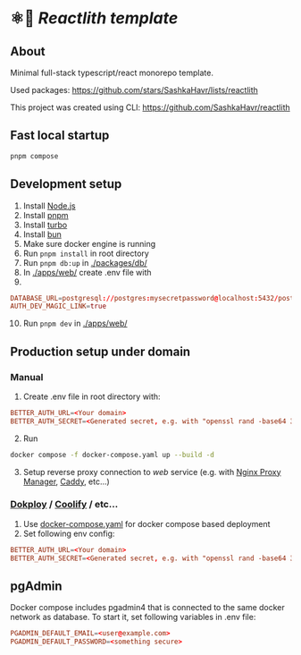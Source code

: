# ⚛️🗿 _Reactlith template_

## About

Minimal full-stack typescript/react monorepo template.

Used packages: https://github.com/stars/SashkaHavr/lists/reactlith

This project was created using CLI: https://github.com/SashkaHavr/reactlith

## Fast local startup

```sh
pnpm compose
```

## Development setup

1. Install [Node.js](https://nodejs.org/en)
2. Install [pnpm](https://pnpm.io/installation)
3. Install [turbo](https://turborepo.com/docs/getting-started/installation#global-installation)
4. Install [bun](https://bun.sh/docs/installation)
5. Make sure docker engine is running
6. Run `pnpm install` in root directory
7. Run `pnpm db:up` in [./packages/db/](./packages/db/)
8. In [./apps/web/](./apps/web/) create .env file with
9.

```conf
DATABASE_URL=postgresql://postgres:mysecretpassword@localhost:5432/postgres
AUTH_DEV_MAGIC_LINK=true
```

10. Run `pnpm dev` in [./apps/web/](./apps/web/)

## Production setup under domain

### Manual

1. Create .env file in root directory with:

```conf
BETTER_AUTH_URL=<Your domain>
BETTER_AUTH_SECRET=<Generated secret, e.g. with "openssl rand -base64 32">
```

2. Run

```sh
docker compose -f docker-compose.yaml up --build -d
```

3. Setup reverse proxy connection to _web_ service (e.g. with [Nginx Proxy Manager](https://nginxproxymanager.com/), [Caddy](https://caddyserver.com/), etc...)

### [Dokploy](https://dokploy.com/) / [Coolify](https://coolify.io/) / etc...

1. Use [docker-compose.yaml](docker-compose.yaml) for docker compose based deployment
2. Set following env config:

```conf
BETTER_AUTH_URL=<Your domain>
BETTER_AUTH_SECRET=<Generated secret, e.g. with "openssl rand -base64 32">
```

## pgAdmin

Docker compose includes pgadmin4 that is connected to the same docker network as database. To start it, set following variables in .env file:

```conf
PGADMIN_DEFAULT_EMAIL=<user@example.com>
PGADMIN_DEFAULT_PASSWORD=<something secure>
```
